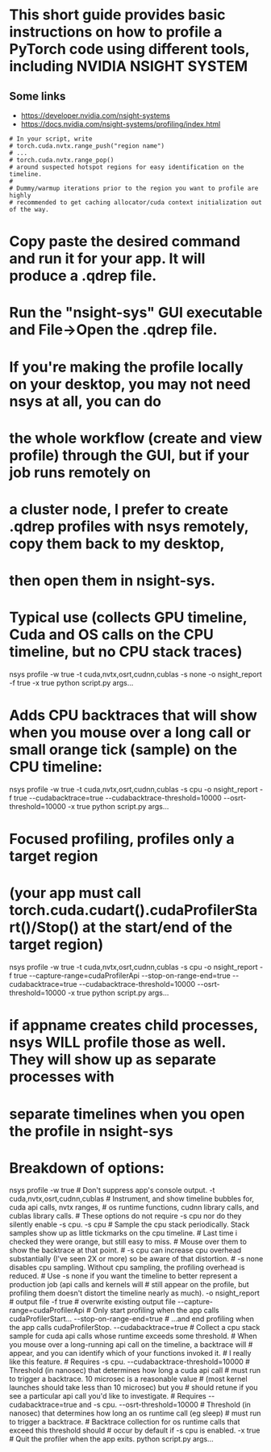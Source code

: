# This short guide provides basic instructions on how to profile a PyTorch code using different tools, including NVIDIA NSIGHT SYSTEM

## Some links
* https://developer.nvidia.com/nsight-systems
* https://docs.nvidia.com/nsight-systems/profiling/index.html


```
# In your script, write
# torch.cuda.nvtx.range_push("region name")
# ...
# torch.cuda.nvtx.range_pop()
# around suspected hotspot regions for easy identification on the timeline.
#
# Dummy/warmup iterations prior to the region you want to profile are highly
# recommended to get caching allocator/cuda context initialization out of the way.
```

#
# Copy paste the desired command and run it for your app. It will produce a .qdrep file.
# Run the "nsight-sys" GUI executable and File->Open the .qdrep file.
# If you're making the profile locally on your desktop, you may not need nsys at all, you can do
# the whole workflow (create and view profile) through the GUI, but if your job runs remotely on
# a cluster node, I prefer to create .qdrep profiles with nsys remotely, copy them back to my desktop,
# then open them in nsight-sys.

# Typical use (collects GPU timeline, Cuda and OS calls on the CPU timeline, but no CPU stack traces)
nsys profile -w true -t cuda,nvtx,osrt,cudnn,cublas -s none -o nsight_report -f true -x true python script.py args...

# Adds CPU backtraces that will show when you mouse over a long call or small orange tick (sample) on the CPU timeline:
nsys profile -w true -t cuda,nvtx,osrt,cudnn,cublas -s cpu -o nsight_report -f true --cudabacktrace=true --cudabacktrace-threshold=10000 --osrt-threshold=10000 -x true python script.py args...

# Focused profiling, profiles only a target region
# (your app must call torch.cuda.cudart().cudaProfilerStart()/Stop() at the start/end of the target region)
nsys profile -w true -t cuda,nvtx,osrt,cudnn,cublas -s cpu -o nsight_report -f true --capture-range=cudaProfilerApi --stop-on-range-end=true --cudabacktrace=true --cudabacktrace-threshold=10000 --osrt-threshold=10000 -x true python script.py args...

# if appname creates child processes, nsys WILL profile those as well.  They will show up as separate processes with
# separate timelines when you open the profile in nsight-sys

# Breakdown of options:
nsys profile
-w true # Don't suppress app's console output.
-t cuda,nvtx,osrt,cudnn,cublas # Instrument, and show timeline bubbles for, cuda api calls, nvtx ranges,
                               # os runtime functions, cudnn library calls, and cublas library calls.
                               # These options do not require -s cpu nor do they silently enable -s cpu.
-s cpu # Sample the cpu stack periodically.  Stack samples show up as little tickmarks on the cpu timeline.
       # Last time i checked they were orange, but still easy to miss.
       # Mouse over them to show the backtrace at that point.
       # -s cpu can increase cpu overhead substantially (I've seen 2X or more) so be aware of that distortion.
       # -s none disables cpu sampling.  Without cpu sampling, the profiling overhead is reduced.
       # Use -s none if you want the timeline to better represent a production job (api calls and kernels will
       # still appear on the profile, but profiling them doesn't distort the timeline nearly as much).
-o nsight_report # output file
-f true # overwrite existing output file
--capture-range=cudaProfilerApi # Only start profiling when the app calls cudaProfilerStart...
--stop-on-range-end=true # ...and end profiling when the app calls cudaProfilerStop.
--cudabacktrace=true # Collect a cpu stack sample for cuda api calls whose runtime exceeds some threshold.
                     # When you mouse over a long-running api call on the timeline, a backtrace will
                     # appear, and you can identify which of your functions invoked it.
                     # I really like this feature.
                     # Requires -s cpu.
--cudabacktrace-threshold=10000 # Threshold (in nanosec) that determines how long a cuda api call
                                # must run to trigger a backtrace.  10 microsec is a reasonable value
                                # (most kernel launches should take less than 10 microsec) but you
                                # should retune if you see a particular api call you'd like to investigate.
                                # Requires --cudabacktrace=true and -s cpu.
--osrt-threshold=10000 # Threshold (in nanosec) that determines how long an os runtime call (eg sleep)
                       # must run to trigger a backtrace.
                       # Backtrace collection for os runtime calls that exceed this threshold should
                       # occur by default if -s cpu is enabled.
-x true # Quit the profiler when the app exits.
python script.py args...
